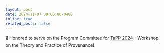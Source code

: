 ```yaml
---
layout: post
date: 2024-11-07 00:00:00-0400
inline: true
related_posts: false
---
```


🎖️ Honored to serve on the Program Committee for [TaPP 2024](https://provenanceweek.github.io/TaPP2024/TaPP_2024.html#organizers:~:text=Ahmad%20Humayun%2C%20Virginia%20Tech) - Workshop on the Theory and Practice of Provenance!

